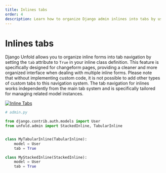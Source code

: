 ```yaml
---
title: Inlines tabs
order: 4
description: Learn how to organize Django admin inlines into tabs by using the tab attribute in inline classes, enabling better form organization and user experience in changeform views.
---
```


# Inlines tabs

Django Unfold allows you to organize inline forms into tab navigation by setting the `tab` attribute to `True` in your inline class definition. This feature is specifically designed for changeform pages, providing a cleaner and more organized interface when dealing with multiple inline forms. Please note that without implementing custom code, it is not possible to add other types of custom tabs to this navigation system. The tab navigation for inlines works independently from the main tab system and is specifically tailored for managing related model instances.

[![Inline Tabs](/static/docs/tabs/inline-tabs.webp)](/static/docs/tabs/inline-tabs.webp)

```python
# admin.py

from django.contrib.auth.models import User
from unfold.admin import StackedInline, TabularInline


class MyTabularInline(TabularInline):
    model = User
    tab = True

class MyStackedInline(StackedInline):
    model = User
    tab = True
```
